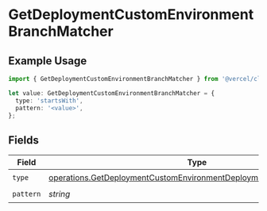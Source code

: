 # GetDeploymentCustomEnvironmentBranchMatcher

## Example Usage

```typescript
import { GetDeploymentCustomEnvironmentBranchMatcher } from '@vercel/client/models/operations';

let value: GetDeploymentCustomEnvironmentBranchMatcher = {
  type: 'startsWith',
  pattern: '<value>',
};
```

## Fields

| Field     | Type                                                                                                                                                       | Required           | Description |
| --------- | ---------------------------------------------------------------------------------------------------------------------------------------------------------- | ------------------ | ----------- |
| `type`    | [operations.GetDeploymentCustomEnvironmentDeploymentsResponse200Type](../../models/operations/getdeploymentcustomenvironmentdeploymentsresponse200type.md) | :heavy_check_mark: | N/A         |
| `pattern` | _string_                                                                                                                                                   | :heavy_check_mark: | N/A         |
